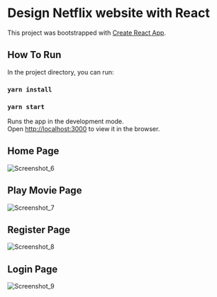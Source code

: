 # Design Netflix website with React

This project was bootstrapped with [Create React App](https://github.com/facebook/create-react-app).

## How To Run

In the project directory, you can run:

### `yarn install`
### `yarn start`

Runs the app in the development mode.\
Open [http://localhost:3000](http://localhost:3000) to view it in the browser.

## Home Page
![Screenshot_6](https://user-images.githubusercontent.com/67160379/157625135-3fcf49c0-53fe-4a7f-bb42-693f44b3c7bd.png)

## Play Movie Page
![Screenshot_7](https://user-images.githubusercontent.com/67160379/157626259-2317c933-3f29-4b42-aa4e-fa41c482f9e9.png)

## Register Page
![Screenshot_8](https://user-images.githubusercontent.com/67160379/157626350-a0171c7e-3d81-4164-9d36-ab6c8ba3f601.png)

## Login Page
![Screenshot_9](https://user-images.githubusercontent.com/67160379/157626398-22bdfdb0-5d78-4ac5-8fc9-b0d7495ae162.png)
